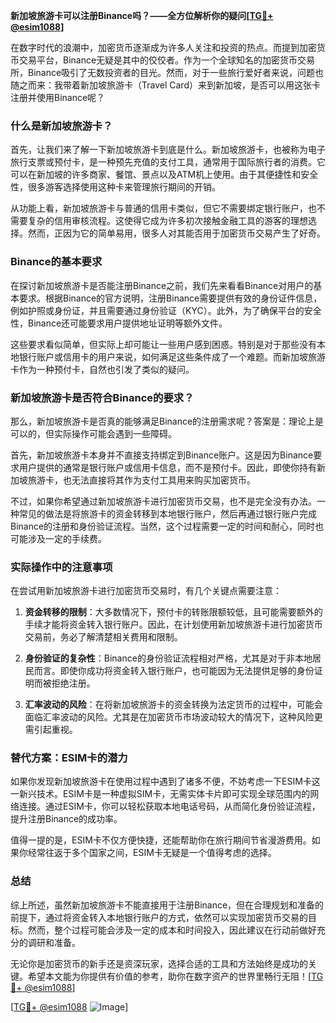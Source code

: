 **新加坡旅游卡可以注册Binance吗？——全方位解析你的疑问[[TG💪+ @esim1088](https://t.me/s/esim1088)]**

在数字时代的浪潮中，加密货币逐渐成为许多人关注和投资的热点。而提到加密货币交易平台，Binance无疑是其中的佼佼者。作为一个全球知名的加密货币交易所，Binance吸引了无数投资者的目光。然而，对于一些旅行爱好者来说，问题也随之而来：我带着新加坡旅游卡（Travel Card）来到新加坡，是否可以用这张卡注册并使用Binance呢？

### 什么是新加坡旅游卡？

首先，让我们来了解一下新加坡旅游卡到底是什么。新加坡旅游卡，也被称为电子旅行支票或预付卡，是一种预先充值的支付工具，通常用于国际旅行者的消费。它可以在新加坡的许多商家、餐馆、景点以及ATM机上使用。由于其便捷性和安全性，很多游客选择使用这种卡来管理旅行期间的开销。

从功能上看，新加坡旅游卡与普通的信用卡类似，但它不需要绑定银行账户，也不需要复杂的信用审核流程。这使得它成为许多初次接触金融工具的游客的理想选择。然而，正因为它的简单易用，很多人对其能否用于加密货币交易产生了好奇。

### Binance的基本要求

在探讨新加坡旅游卡是否能注册Binance之前，我们先来看看Binance对用户的基本要求。根据Binance的官方说明，注册Binance需要提供有效的身份证件信息，例如护照或身份证，并且需要通过身份验证（KYC）。此外，为了确保平台的安全性，Binance还可能要求用户提供地址证明等额外文件。

这些要求看似简单，但实际上却可能让一些用户感到困惑。特别是对于那些没有本地银行账户或信用卡的用户来说，如何满足这些条件成了一个难题。而新加坡旅游卡作为一种预付卡，自然也引发了类似的疑问。

### 新加坡旅游卡是否符合Binance的要求？

那么，新加坡旅游卡是否真的能够满足Binance的注册需求呢？答案是：理论上是可以的，但实际操作可能会遇到一些障碍。

首先，新加坡旅游卡本身并不直接支持绑定到Binance账户。这是因为Binance要求用户提供的通常是银行账户或信用卡信息，而不是预付卡。因此，即使你持有新加坡旅游卡，也无法直接将其作为支付工具用来购买加密货币。

不过，如果你希望通过新加坡旅游卡进行加密货币交易，也不是完全没有办法。一种常见的做法是将旅游卡的资金转移到本地银行账户，然后再通过银行账户完成Binance的注册和身份验证流程。当然，这个过程需要一定的时间和耐心，同时也可能涉及一定的手续费。

### 实际操作中的注意事项

在尝试用新加坡旅游卡进行加密货币交易时，有几个关键点需要注意：

1. **资金转移的限制**：大多数情况下，预付卡的转账限额较低，且可能需要额外的手续才能将资金转入银行账户。因此，在计划使用新加坡旅游卡进行加密货币交易前，务必了解清楚相关费用和限制。

2. **身份验证的复杂性**：Binance的身份验证流程相对严格，尤其是对于非本地居民而言。即使你成功将资金转入银行账户，也可能因为无法提供足够的身份证明而被拒绝注册。

3. **汇率波动的风险**：在将新加坡旅游卡的资金转换为法定货币的过程中，可能会面临汇率波动的风险。尤其是在加密货币市场波动较大的情况下，这种风险更需引起重视。

### 替代方案：ESIM卡的潜力

如果你发现新加坡旅游卡在使用过程中遇到了诸多不便，不妨考虑一下ESIM卡这一新兴技术。ESIM卡是一种虚拟SIM卡，无需实体卡片即可实现全球范围内的网络连接。通过ESIM卡，你可以轻松获取本地电话号码，从而简化身份验证流程，提升注册Binance的成功率。

值得一提的是，ESIM卡不仅方便快捷，还能帮助你在旅行期间节省漫游费用。如果你经常往返于多个国家之间，ESIM卡无疑是一个值得考虑的选择。

### 总结

综上所述，虽然新加坡旅游卡不能直接用于注册Binance，但在合理规划和准备的前提下，通过将资金转入本地银行账户的方式，依然可以实现加密货币交易的目标。然而，整个过程可能会涉及一定的成本和时间投入，因此建议在行动前做好充分的调研和准备。

无论你是加密货币的新手还是资深玩家，选择合适的工具和方法始终是成功的关键。希望本文能为你提供有价值的参考，助你在数字资产的世界里畅行无阻！[[TG💪+ @esim1088](https://t.me/s/esim1088)]

[[TG💪+ @esim1088](https://t.me/s/esim1088) ![Image](https://i.postimg.cc/4NQfJmqS/Snipaste-2025-05-13-00-14-12.png)]